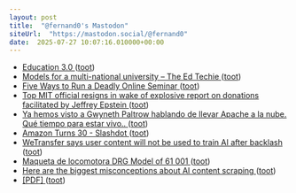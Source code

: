 ```yaml
---
layout: post
title:  "@fernand0's Mastodon"
siteUrl:  "https://mastodon.social/@fernand0"
date:  2025-07-27 10:07:16.010000+00:00
---
```

*  [Education 3.0 ](https://doc.searls.com/2025/07/09/education-3-0) ([toot](https://mastodon.social/@fernand0/114924639748510770))
*  [Models for a multi-national university – The Ed Techie ](https://blog.edtechie.net/higher-ed/models-for-a-multi-national-university) ([toot](https://mastodon.social/@fernand0/114924557016603910))
*  [Five Ways to Run a Deadly Online Seminar ](https://cogdogblog.com/2009/07/deadly-online-seminar) ([toot](https://mastodon.social/@fernand0/114924309881238074))
*  [Top MIT official resigns in wake of explosive report on donations facilitated by Jeffrey Epstein ](https://edition.cnn.com/2019/09/08/us/jeffrey-epstein-mit-official-resign) ([toot](https://mastodon.social/@fernand0/114922526030311478))
*  [Ya hemos visto a Gwyneth Paltrow hablando de llevar Apache a la nube. Qué tiempo para estar vivo.. ](https://mastodon.social/@fernand0/114921240875749038) ([toot](https://mastodon.social/@fernand0/114921240875749038))
*  [Amazon Turns 30 - Slashdot ](https://slashdot.org/story/25/07/16/1634255/amazon-turns-3) ([toot](https://mastodon.social/@fernand0/114920675928788951))
*  [WeTransfer says user content will not be used to train AI after backlash ](https://www.theguardian.com/technology/2025/jul/16/wetransfer-user-content-ai-artificial-intelligenc) ([toot](https://mastodon.social/@fernand0/114920446659114155))
*  [Maqueta de locomotora DRG Model of 61 001 ](https://www.flickr.com/photos/fernand0/54654303996) ([toot](https://mastodon.social/@fernand0/114920330205024292))
*  [Here are the biggest misconceptions about AI content scraping ](https://digiday.com/media/here-are-the-biggest-misconceptions-about-ai-content-scraping) ([toot](https://mastodon.social/@fernand0/114920169490005649))
*  [[PDF]    ](https://www.offlineinternet.org/wp-content/uploads/2024/10/The-Power-of-Offline-Internet.pdf) ([toot](https://mastodon.social/@fernand0/114920077234918784))
